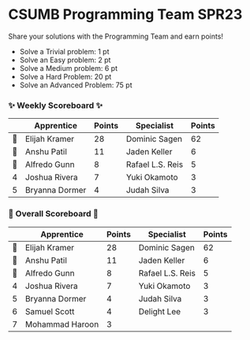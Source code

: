 # CSUMB Programming Team SPR23

Share your solutions with the Programming Team and earn points!

- Solve a Trivial problem: 1 pt
- Solve an Easy problem: 2 pt
- Solve a Medium problem: 6 pt
- Solve a Hard Problem: 20 pt
- Solve an Advanced Problem: 75 pt

### ✨ Weekly Scoreboard ✨
| |Apprentice|Points|Specialist|Points|
|-------|-------|-------|-------|-------|
|🥇|Elijah Kramer|28|Dominic Sagen|62|
|🥈|Anshu Patil|11|Jaden Keller|6|
|🥉|Alfredo Gunn|8|Rafael L.S. Reis|5|
|4|Joshua Rivera|7|Yuki Okamoto|3|
|5|Bryanna Dormer|4|Judah Silva|3|

### 🏁 Overall Scoreboard 🏁
| |Apprentice|Points|Specialist|Points|
|-------|-------|-------|-------|-------|
|🥇|Elijah Kramer|28|Dominic Sagen|62|
|🥈|Anshu Patil|11|Jaden Keller|6|
|🥉|Alfredo Gunn|8|Rafael L.S. Reis|5|
|4|Joshua Rivera|7|Yuki Okamoto|3|
|5|Bryanna Dormer|4|Judah Silva|3|
|6|Samuel Scott|4|Delight Lee|3|
|7|Mohammad Haroon|3| | |
